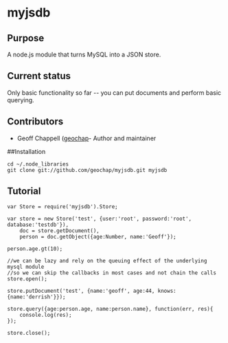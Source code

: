 # myjsdb

## Purpose

A node.js module that turns MySQL into a JSON store.

## Current status

Only basic functionality so far -- you can put documents and perform basic querying.

## Contributors

* Geoff Chappell ([geochap](https://github.com/geochap)- Author and maintainer

##Installation

	cd ~/.node_libraries
	git clone git://github.com/geochap/myjsdb.git myjsdb

## Tutorial

    var Store = require('myjsdb').Store;

    var store = new Store('test', {user:'root', password:'root', database:'testdb'}),
        doc = store.getDocument(),
        person = doc.getObject({age:Number, name:'Geoff'});

    person.age.gt(10);

    //we can be lazy and rely on the queuing effect of the underlying mysql module
    //so we can skip the callbacks in most cases and not chain the calls
    store.open();

    store.putDocument('test', {name:'geoff', age:44, knows:{name:'derrish'}});

    store.query({age:person.age, name:person.name}, function(err, res){
        console.log(res);
    });

    store.close();

